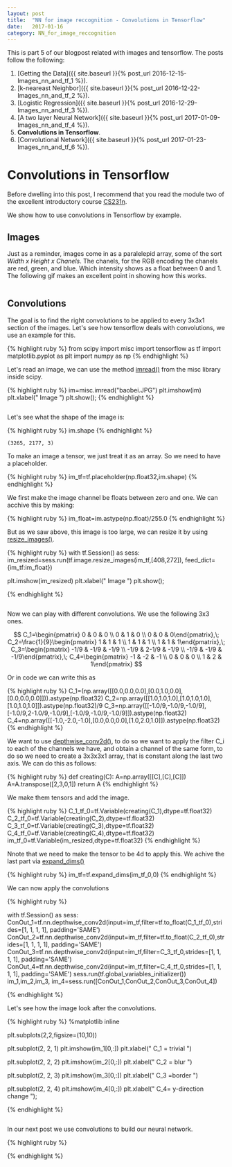 ```yaml
---
layout: post
title:  "NN for image reccognition - Convolutions in Tensorflow"
date:   2017-01-16
category: NN_for_image_reccognition
---
```


This is part 5 of our blogpost related with images and tensorflow. The posts follow the following:

1. [Getting the Data]({{ site.baseurl }}{% post_url 2016-12-15-Images_nn_and_tf_1 %}).
2. [k-neareast Neighbor]({{ site.baseurl }}{% post_url 2016-12-22-Images_nn_and_tf_2 %}).
3. [Logistic Regression]({{ site.baseurl }}{% post_url 2016-12-29-Images_nn_and_tf_3 %}).
4. [A two layer Neural Network]({{ site.baseurl }}{% post_url 2017-01-09-Images_nn_and_tf_4 %}).
5. **Convolutions in Tensorflow**.
6. [Convolutional Network]({{ site.baseurl }}{% post_url 2017-01-23-Images_nn_and_tf_6 %}).



# Convolutions in Tensorflow

Before dwelling into this post, I recommend that you read the module two of the excellent introductory course [CS231n](http://cs231n.github.io/).

We show how to use convolutions in Tensorflow by example.

## Images

Just as a reminder, images come in as a paralelepid array, some of the sort *Width x Height x Chanels*. The chanels, for the RGB encoding the chanels are red, green, and blue. Which intensity shows as a float between 0 and 1. The following gif makes an excellent point in showing how this works.


<center>
<img src="{{ '/assets/img/Images_nn_and_tf_5_files/RGB.gif' | prepend: site.baseurl }}" alt=""> 
</center>



## Convolutions

The goal is to find the right convolutions to be applied to every 3x3x1 section of the images. Let's see how tensorflow deals with convolutions, we use an example for this.


{% highlight ruby %}
from scipy import misc
import tensorflow as tf
import matplotlib.pyplot as plt
import numpy as np
{% endhighlight %}

Let's read an image, we can use the method [imread()](https://docs.scipy.org/doc/scipy-0.18.1/reference/generated/scipy.misc.imread.html) from the misc library inside scipy.


{% highlight ruby %}
im=misc.imread("baobei.JPG")
plt.imshow(im)
plt.xlabel(" Image ")
plt.show();
{% endhighlight %}


<center>
<img src="{{ '/assets/img/Images_nn_and_tf_5_files/Images_nn_and_tf_5_10_0.png' | prepend: site.baseurl }}" alt=""> 
</center>


Let's see what the shape of the image is:


{% highlight ruby %}
im.shape
{% endhighlight %}




    (3265, 2177, 3)



To make an image a tensor, we just treat it as an array. So we need to have a placeholder.


{% highlight ruby %}
im_tf=tf.placeholder(np.float32,im.shape)
{% endhighlight %}

We first make the image channel be floats between zero and one. We can acchive this by making:


{% highlight ruby %}
im_float=im.astype(np.float)/255.0
{% endhighlight %}

But as we saw above, this image is too large, we can resize it by using [resize_images()](https://www.tensorflow.org/api_docs/python/image/resizing#resize_images).


{% highlight ruby %}
with tf.Session() as sess:
    im_resized=sess.run(tf.image.resize_images(im_tf,[408,272]), feed_dict={im_tf:im_float})

plt.imshow(im_resized)
plt.xlabel(" Image ")
plt.show();

{% endhighlight %}


<center>
<img src="{{ '/assets/img/Images_nn_and_tf_5_files/Images_nn_and_tf_5_18_0.png' | prepend: site.baseurl }}" alt=""> 
</center>


Now we can play with different convolutions. We use the following 3x3 ones. 

$$ C_1=\begin{pmatrix} 0 & 0 & 0 \\ 0 & 1 & 0 \\ 0 & 0 & 0\end{pmatrix},\; C_2=\frac{1}{9}\begin{pmatrix} 1 & 1 & 1 \\ 1 & 1 & 1 \\ 1 & 1 & 1\end{pmatrix},\; C_3=\begin{pmatrix} -1/9 & -1/9 & -1/9 \\ -1/9 & 2-1/9 & -1/9 \\ -1/9 & -1/9 & -1/9\end{pmatrix},\; C_4=\begin{pmatrix} -1 & -2 & -1 \\ 0 & 0 & 0 \\ 1 & 2 & 1\end{pmatrix} $$

Or in code we can write this as 


{% highlight ruby %}
C_1=(np.array([[0.0,0.0,0.0],[0.0,1.0,0.0],[0.0,0.0,0.0]])).astype(np.float32)
C_2=np.array([[1.0,1.0,1.0],[1.0,1.0,1.0],[1.0,1.0,1.0]]).astype(np.float32)/9
C_3=np.array([[-1.0/9,-1.0/9,-1.0/9],[-1.0/9,2-1.0/9,-1.0/9],[-1.0/9,-1.0/9,-1.0/9]]).astype(np.float32)
C_4=np.array([[-1.0,-2.0,-1.0],[0.0,0.0,0.0],[1.0,2.0,1.0]]).astype(np.float32)
{% endhighlight %}

We want to use [depthwise_conv2d()](https://www.tensorflow.org/api_docs/python/nn/convolution#depthwise_conv2d), to do so we want to apply the filter C_i to each of the channels we have, and obtain a channel of the same form, to do so we need to create a 3x3x3x1 array, that is constant along the last two axis. We can do this as follows:


{% highlight ruby %}
def creating(C):
    A=np.array([[C],[C],[C]])
    A=A.transpose([2,3,0,1])
    return A
{% endhighlight %}

We make them tensors and add the image.


{% highlight ruby %}
C_1_tf_0=tf.Variable(creating(C_1),dtype=tf.float32)
C_2_tf_0=tf.Variable(creating(C_2),dtype=tf.float32)
C_3_tf_0=tf.Variable(creating(C_3),dtype=tf.float32)
C_4_tf_0=tf.Variable(creating(C_4),dtype=tf.float32)
im_tf_0=tf.Variable(im_resized,dtype=tf.float32)
{% endhighlight %}

Nnote that we need to make the tensor to be 4d to apply this. We achive the last part via [expand_dims()](https://www.tensorflow.org/api_docs/python/array_ops/shapes_and_shaping#expand_dims)


{% highlight ruby %}
im_tf=tf.expand_dims(im_tf_0,0)
{% endhighlight %}

We can now apply the convolutions


{% highlight ruby %}

with tf.Session() as sess:
    ConOut_1=tf.nn.depthwise_conv2d(input=im_tf,filter=tf.to_float(C_1_tf_0),strides=[1, 1, 1, 1], padding='SAME')
    ConOut_2=tf.nn.depthwise_conv2d(input=im_tf,filter=tf.to_float(C_2_tf_0),strides=[1, 1, 1, 1], padding='SAME')
    ConOut_3=tf.nn.depthwise_conv2d(input=im_tf,filter=C_3_tf_0,strides=[1, 1, 1, 1], padding='SAME')
    ConOut_4=tf.nn.depthwise_conv2d(input=im_tf,filter=C_4_tf_0,strides=[1, 1, 1, 1], padding='SAME')
    sess.run(tf.global_variables_initializer())
    im_1,im_2,im_3, im_4=sess.run([ConOut_1,ConOut_2,ConOut_3,ConOut_4])

{% endhighlight %}

Let's see how the image look after the convolutions.


{% highlight ruby %}
%matplotlib inline

plt.subplots(2,2,figsize=(10,10))

plt.subplot(2, 2, 1)
plt.imshow(im_1[0,:])
plt.xlabel(" C_1 = trivial ")

plt.subplot(2, 2, 2)
plt.imshow(im_2[0,:])
plt.xlabel(" C_2 = blur ")

plt.subplot(2, 2, 3)
plt.imshow(im_3[0,:])
plt.xlabel(" C_3 =border ") 

plt.subplot(2, 2, 4)
plt.imshow(im_4[0,:])
plt.xlabel(" C_4= y-direction change ");

{% endhighlight %}


<center>
<img src="{{ '/assets/img/Images_nn_and_tf_5_files/Images_nn_and_tf_5_32_0.png' | prepend: site.baseurl }}" alt=""> 
</center>


In our next post we use convolutions to build our neural network.


{% highlight ruby %}

{% endhighlight %}
